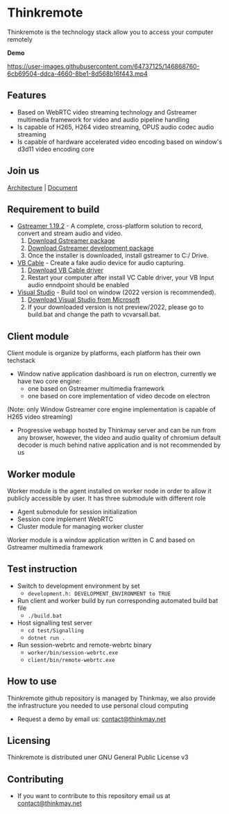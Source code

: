 Thinkremote
===================================
Thinkremote is the technology stack allow you to access your computer remotely

**Demo**

https://user-images.githubusercontent.com/64737125/146868760-6cb69504-ddca-4660-8be1-8d568b16f443.mp4


Features
--------------
- Based on WebRTC video streaming technology and Gstreamer multimedia framework for video and audio pipeline handling
- Is capable of H265, H264 video streaming, OPUS audio codec audio streaming 
- Is capable of hardware accelerated video encoding based on window's d3d11 video encoding core 

Join us
-----------
[Architecture](https://miro.com/app/board/o9J_lTKComc=/?invite_link_id=202014558866) |
[Document](https://thinkonmay.notion.site/thinkonmay/Features-timeline-4eaf284ba59e4355a95fa6200b8288f1)

Requirement to build
-------------------------
  - [Gstreamer 1.19.2](https://gstreamer.freedesktop.org/) - A complete, cross-platform solution to record, convert and stream audio and video.
    1. [Download Gstreamer package](https://gstreamer.freedesktop.org/data/pkg/windows/1.19.2/msvc/gstreamer-1.0-devel-msvc-x86_64-1.19.2.msi) 
    1. [Download Gstreamer development package](https://gstreamer.freedesktop.org/data/pkg/windows/1.19.2/msvc/gstreamer-1.0-msvc-x86_64-1.19.2.msi) 
    2. Once the installer is downloaded, install gstreamer to C:/ Drive.
  - [VB Cable](https://vb-audio.com/Cable) - Create a fake audio device for audio capturing.  
    1. [Download VB Cable driver](https://download.vb-audio.com/Download_CABLE/VBCABLE_Driver_Pack43.zip) 
    2. Restart your computer after install VC Cable driver, your VB Input audio enndpoint should be enabled
  - [Visual Studio](https://visualstudio.microsoft.com/) - Build tool on window (2022 version is recommended).  
    1. [Download Visual Studio from Microsoft](https://visualstudio.microsoft.com/thank-you-downloading-visual-studio/?sku=Community&rel=17#install) 
    2. If your downloaded version is not preview/2022, please go to build.bat and change the path to vcvarsall.bat.

Client module
----------------
Client module is organize by platforms, each platform has their own techstack


* Window native application dashboard is run on electron, currently we have two core engine: 
  * one based on Gstreamer multimedia framework 
  * one based on core implementation of video decode on electron 
  
(Note: only Window Gstreamer core engine implementation is capable of H265 video streaming)

* Progressive webapp hosted by Thinkmay server and can be run from any browser, however, the video and audio quality of chromium default decoder is much behind native application and is not recommended by us 




Worker module
--------------
Worker module is the agent installed on worker node in order to allow it publicly accessible by user. It has three submodule with different role
* Agent submodule for session initialization
* Session core implement WebRTC
* Cluster module for managing worker cluster


Worker module is a window application written in C and based on Gstreamer multimedia framework



Test instruction
---------------
* Switch to development environment by set
  * `development.h: DEVELOPMENT_ENVIRONMENT to TRUE`
* Run client and worker build by run corresponding automated build bat file
  * `./build.bat`
* Host signalling test server
  * `cd test/Signalling`
  * `dotnet run .`
* Run session-webrtc and remote-webrtc binary
  * `worker/bin/session-webrtc.exe`
  * `client/bin/remote-webrtc.exe`



How to use
-----------
Thinkremote github repository is managed by Thinkmay, we also provide the infrastructure you needed to use personal cloud computing  

- Request a demo by email us: contact@thinkmay.net

Licensing
-----------
Thinkremote is distributed uner GNU General Public License v3

Contributing
-----------
- If you want to contribute to this repository email us at contact@thinkmay.net
